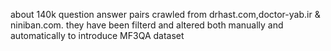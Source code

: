 about 140k question answer pairs crawled from drhast.com,doctor-yab.ir & niniban.com.
they have been filterd and altered both manually and automatically to introduce MF3QA dataset
